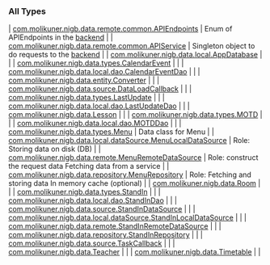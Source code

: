 

### All Types

| [com.molikuner.nigb.data.remote.common.APIEndpoints](../com.molikuner.nigb.data.remote.common/-a-p-i-endpoints/index.md) | Enum of APIEndpoints in the [backend](https://nigb.app) |
| [com.molikuner.nigb.data.remote.common.APIService](../com.molikuner.nigb.data.remote.common/-a-p-i-service/index.md) | Singleton object to do requests to the [backend](https://nigb.app) |
| [com.molikuner.nigb.data.local.AppDatabase](../com.molikuner.nigb.data.local/-app-database/index.md) |  |
| [com.molikuner.nigb.data.types.CalendarEvent](../com.molikuner.nigb.data.types/-calendar-event/index.md) |  |
| [com.molikuner.nigb.data.local.dao.CalendarEventDao](../com.molikuner.nigb.data.local.dao/-calendar-event-dao/index.md) |  |
| [com.molikuner.nigb.data.entity.Converter](../com.molikuner.nigb.data.entity/-converter/index.md) |  |
| [com.molikuner.nigb.data.source.DataLoadCallback](../com.molikuner.nigb.data.source/-data-load-callback/index.md) |  |
| [com.molikuner.nigb.data.types.LastUpdate](../com.molikuner.nigb.data.types/-last-update/index.md) |  |
| [com.molikuner.nigb.data.local.dao.LastUpdateDao](../com.molikuner.nigb.data.local.dao/-last-update-dao/index.md) |  |
| [com.molikuner.nigb.data.Lesson](../com.molikuner.nigb.data/-lesson/index.md) |  |
| [com.molikuner.nigb.data.types.MOTD](../com.molikuner.nigb.data.types/-m-o-t-d/index.md) |  |
| [com.molikuner.nigb.data.local.dao.MOTDDao](../com.molikuner.nigb.data.local.dao/-m-o-t-d-dao/index.md) |  |
| [com.molikuner.nigb.data.types.Menu](../com.molikuner.nigb.data.types/-menu/index.md) | Data class for Menu |
| [com.molikuner.nigb.data.local.dataSource.MenuLocalDataSource](../com.molikuner.nigb.data.local.data-source/-menu-local-data-source/index.md) | Role:    Storing data on disk (DB) |
| [com.molikuner.nigb.data.remote.MenuRemoteDataSource](../com.molikuner.nigb.data.remote/-menu-remote-data-source/index.md) | Role:    construct the request data     Fetching data from a service |
| [com.molikuner.nigb.data.repository.MenuRepository](../com.molikuner.nigb.data.repository/-menu-repository/index.md) | Role:    Fetching and storing data     In memory cache (optional) |
| [com.molikuner.nigb.data.Room](../com.molikuner.nigb.data/-room/index.md) |  |
| [com.molikuner.nigb.data.types.StandIn](../com.molikuner.nigb.data.types/-stand-in/index.md) |  |
| [com.molikuner.nigb.data.local.dao.StandInDao](../com.molikuner.nigb.data.local.dao/-stand-in-dao/index.md) |  |
| [com.molikuner.nigb.data.source.StandInDataSource](../com.molikuner.nigb.data.source/-stand-in-data-source/index.md) |  |
| [com.molikuner.nigb.data.local.dataSource.StandInLocalDataSource](../com.molikuner.nigb.data.local.data-source/-stand-in-local-data-source/index.md) |  |
| [com.molikuner.nigb.data.remote.StandInRemoteDataSource](../com.molikuner.nigb.data.remote/-stand-in-remote-data-source/index.md) |  |
| [com.molikuner.nigb.data.repository.StandInRepository](../com.molikuner.nigb.data.repository/-stand-in-repository/index.md) |  |
| [com.molikuner.nigb.data.source.TaskCallback](../com.molikuner.nigb.data.source/-task-callback/index.md) |  |
| [com.molikuner.nigb.data.Teacher](../com.molikuner.nigb.data/-teacher/index.md) |  |
| [com.molikuner.nigb.data.Timetable](../com.molikuner.nigb.data/-timetable/index.md) |  |

